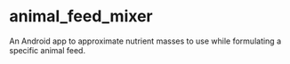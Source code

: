 # animal_feed_mixer
An Android app to approximate nutrient masses to use while formulating a specific animal feed.
